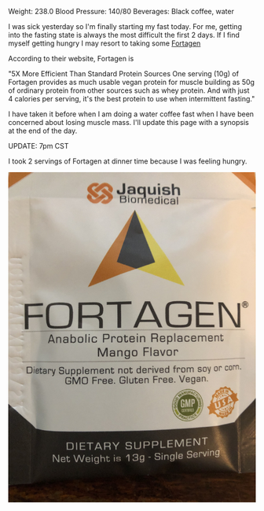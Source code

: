 Weight: 238.0
Blood Pressure: 140/80
Beverages: Black coffee, water

I was sick yesterday so I'm finally starting my fast today.
For me, getting into the fasting state is always the most difficult the first 2 days.
If I find myself getting hungry I may resort to taking some [Fortagen](www.fortagen.com)

According to their website, Fortagen is

"5X More Efficient Than Standard Protein Sources
One serving (10g) of Fortagen provides as much usable vegan protein for muscle building 
as 50g of ordinary protein from other sources such as whey protein. 
And with just 4 calories per serving, it's the best protein to use when intermittent fasting."

I have taken it before when I am doing a water coffee fast when I have been concerned about losing muscle mass.
I'll update this page with a synopsis at the end of the day.

UPDATE: 7pm CST

I took 2 servings of Fortagen at dinner time because I was feeling hungry.

![Fortagen Serving Packet](/images/IMG-3159.jpg "Fortagen Serving Packet")
